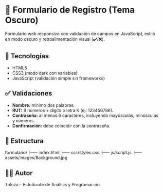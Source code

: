 # 📝 Formulario de Registro (Tema Oscuro)

Formulario web responsivo con validación de campos en JavaScript, estilo en modo oscuro y retroalimentación visual (✔️/❌).

## 🔧 Tecnologías
- HTML5
- CSS3 (modo dark con variables)
- JavaScript (validación simple sin frameworks)

## ✅ Validaciones
- **Nombre:** mínimo dos palabras.
- **RUT:** 8 números + dígito o letra K (ej: 12345678K).
- **Contraseña:** al menos 6 caracteres, incluyendo mayúsculas, minúsculas y números.
- **Confirmación:** debe coincidir con la contraseña.

## 📁 Estructura
formulario/
├── index.html
├── css/styles.css
├── js/script.js
├── assets/images/Background.jpg

## 👨‍💻 Autor
Toloza – Estudiante de Análisis y Programación
